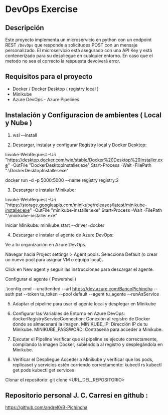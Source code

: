 # DevOps Exercise

## Descripción

Este proyecto implementa un microservicio en python con un endpoint REST `/DevOps` que responde a solicitudes POST con un mensaje personalizado. El microservicio está
asegurado con una API Key y está contenerizado para su despliegue en cualquier entorno. En caso que el metodo no sea el correcto la respuesta devolverá error.

## Requisitos para el proyecto

- Docker / Docker Desktop ( registry local )
- Minikube
- Azure DevOps - Azure Pipelines

## Instalación y Configuracion de ambientes ( Local y Nube )

1. wsl --install

2. Descargar, instalar  y configurar Registry local y Docker Desktop:

Invoke-WebRequest -Uri "https://desktop.docker.com/win/stable/Docker%20Desktop%20Installer.exe" -OutFile "DockerDesktopInstaller.exe"
Start-Process -Wait -FilePath ".\DockerDesktopInstaller.exe"

docker run -d -p 5000:5000 --name registry registry:2


3. Descargar e instalar Minikube:

Invoke-WebRequest -Uri "https://storage.googleapis.com/minikube/releases/latest/minikube-installer.exe" -OutFile "minikube-installer.exe"
Start-Process -Wait -FilePath ".\minikube-installer.exe"

Iniciar Minikube:
minikube start --driver=docker


4. Descargar e instalar el agente de Azure DevOps: 

Ve a tu organización en Azure DevOps.

Navegar hacia Project settings > Agent pools.
Selecciona Default (o crear un nuevo pool para asignar VM o equipo local).

Click en New agent y seguir las instrucciones para descargar el agente.

Configurar el agente ( Powershell)

.\config.cmd --unattended --url https://dev.azure.com/BancoPichincha --auth pat --token tu_token --pool default --agent tu_agente --runAsService


5. Adaptar el pipeline para usar el agente local y desplegar en Minikube

6. Configurar las Variables de Entorno en Azure DevOps:
dockerRegistryServiceConnection: Conexión al registro de Docker donde se almacenará la imagen.
MINIKUBE_IP: Dirección IP de tu Minikube.
MINIKUBE_PASSWORD: Contraseña para acceder a Minikube.

7. Ejecutar el Pipeline
Verificar que el pipeline se ejecute correctamente, compilando la imagen Docker, subiéndola al registro y desplegándola en Minikube.

8. Verificar el Despliegue
Acceder a Minikube y verificar que los pods, replicaset y servicios estén corriendo correctamente:
kubectl rs
kubectl get pods
kubectl get services

Clonar el repositorio:
git clone <URL_DEL_REPOSITORIO>


## Repositorio personal J. C. Carresi en github : 
https://github.com/andrel0/B-Pichincha
